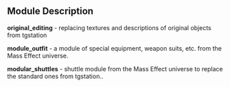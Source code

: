 ## Module Description 

**original_editing** - replacing textures and descriptions of original objects from tgstation

**module_outfit** - a module of special equipment, weapon suits, etc. from the Mass Effect universe.

**modular_shuttles** - shuttle module from the Mass Effect universe to replace the standard ones from tgstation..
